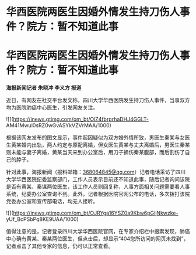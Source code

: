 # 华西医院两医生因婚外情发生持刀伤人事件？院方：暂不知道此事

# 华西医院两医生因婚外情发生持刀伤人事件？院方：暂不知道此事

**海报新闻记者 朱晓冲 李义方 报道**

近日，有网友在社交平台发文称，四川大学华西医院发生持刀伤人事件，当事双方均为医院肺癌中心医生，引发网友关注。

![](https://inews.gtimg.com/om_bt/OlZ4fbrprhaDHJ4GGLT-
AM41Mwul0sRZ0wGvASYkVZVrMAA/1000)

根据该网友发布的图文显示，事件起因疑似为双方婚外情所致，男医生秦某与女医生黄某婚内出轨，两人约定与原配离婚，但女医生黄某与丈夫离婚后，男医生秦某则未能与妻子离婚，黄某当天来到办公室后，用刀子捅伤秦某腹部，而后割伤了自己的脖子。

针对此事，海报新闻（报料邮箱：368064845@qq.com）记者电话采访了四川大学华西医院纪委监察部门，工作人员表示目前还不知道此事，随后记者询问该院是否有黄某、秦谋两位医生，该工作人员则回复称，人事方面相关问题需要看人事系统，纪委办公室查询不到。此外，记者根据医院官网公布的电话，多次拨打该院党委办公室和宣传部电话，均无人接听。

![](https://inews.gtimg.com/om_bt/OJRYga16YSZ0a9Kbw6pGijNkwzke-
yUf_BcPSbPq8KE9UAA/1000)

值得注意的是，记者登录四川大学华西医院官网，在专家介绍栏中搜索发现，肺癌中心确有黄某、秦某两位医生，但点击后，却显示“404您所访问的网页未找到”，记者点击了其他专家的信息，仍可以正常查看。

